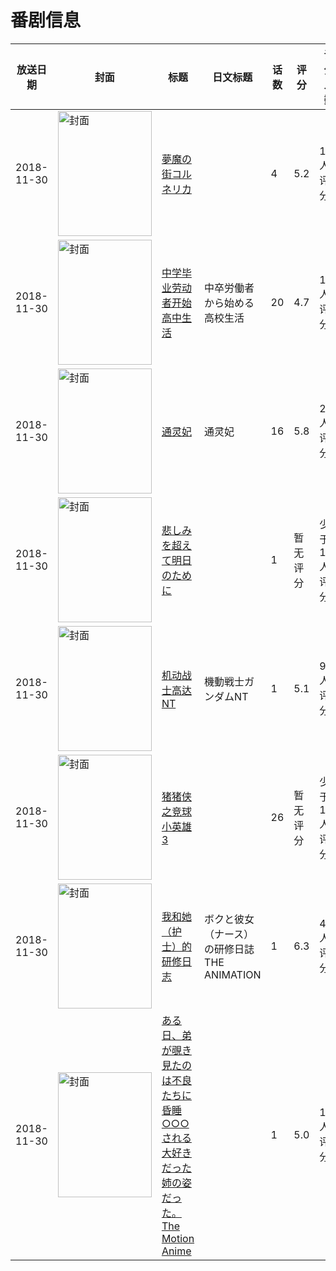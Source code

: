 # 番剧信息

|放送日期|封面|标题|日文标题|话数|评分|评分人数|
|---|---|---|---|---|---|---|
|2018-11-30|<img src="https://bangumi.tv/img/no_icon_subject.png" alt="封面" style="width:150px;height:200px;object-fit:cover;">|[夢魔の街コルネリカ](https://bangumi.tv/subject/267179)||4|5.2|195人评分|
|2018-11-30|<img src="https://lain.bgm.tv/pic/cover/c/dc/bb/262183_uZHhW.jpg" alt="封面" style="width:150px;height:200px;object-fit:cover;">|[中学毕业劳动者开始高中生活](https://bangumi.tv/subject/262183)|中卒労働者から始める高校生活|20|4.7|18人评分|
|2018-11-30|<img src="https://lain.bgm.tv/pic/cover/c/02/c3/242741_sl6LH.jpg" alt="封面" style="width:150px;height:200px;object-fit:cover;">|[通灵妃](https://bangumi.tv/subject/242741)|通灵妃|16|5.8|226人评分|
|2018-11-30|<img src="https://lain.bgm.tv/pic/cover/c/1d/4c/297263_PjvPK.jpg" alt="封面" style="width:150px;height:200px;object-fit:cover;">|[悲しみを超えて明日のために](https://bangumi.tv/subject/297263)||1|暂无评分|少于10人评分|
|2018-11-30|<img src="https://lain.bgm.tv/pic/cover/c/1a/a6/243428_h9d6S.jpg" alt="封面" style="width:150px;height:200px;object-fit:cover;">|[机动战士高达NT](https://bangumi.tv/subject/243428)|機動戦士ガンダムNT|1|5.1|947人评分|
|2018-11-30|<img src="https://lain.bgm.tv/pic/cover/c/5d/a5/384736_VMVmc.jpg" alt="封面" style="width:150px;height:200px;object-fit:cover;">|[猪猪侠之竞球小英雄 3](https://bangumi.tv/subject/384736)||26|暂无评分|少于10人评分|
|2018-11-30|<img src="https://bangumi.tv/img/no_icon_subject.png" alt="封面" style="width:150px;height:200px;object-fit:cover;">|[我和她（护士）的研修日志](https://bangumi.tv/subject/259105)|ボクと彼女（ナース）の研修日誌 THE ANIMATION|1|6.3|417人评分|
|2018-11-30|<img src="https://bangumi.tv/img/no_icon_subject.png" alt="封面" style="width:150px;height:200px;object-fit:cover;">|[ある日、弟が覗き見たのは不良たちに昏睡○○○される大好きだった姉の姿だった。 The Motion Anime](https://bangumi.tv/subject/292713)||1|5.0|19人评分|
